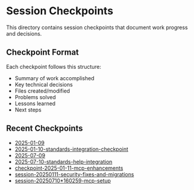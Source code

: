 # Session Checkpoints

This directory contains session checkpoints that document work progress and decisions.

## Checkpoint Format

Each checkpoint follows this structure:

- Summary of work accomplished
- Key technical decisions
- Files created/modified
- Problems solved
- Lessons learned
- Next steps

## Recent Checkpoints

- [2025-01-09](./2025-01-09.md)
- [2025-01-10-standards-integration-checkpoint](./2025-01-10-standards-integration-checkpoint.md)
- [2025-07-09](./2025-07-09.md)
- [2025-07-10-standards-help-integration](./2025-07-10-standards-help-integration.md)
- [checkpoint-2025-01-11-mcp-enhancements](./checkpoint-2025-01-11-mcp-enhancements.md)
- [session-20250111-security-fixes-and-migrations](./session-20250111-security-fixes-and-migrations.md)
- [session-20250710*160259-mcp-setup](./session-20250710*160259-mcp-setup.md)
